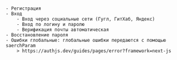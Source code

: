 # 
	- Регистрация
	- Вход
		- Вход через социальные сети (Гугл, ГитХаб, Яндекс)
		- Вход по логину и паролю
		- Верификация почты автоматическая
	- Восстановление пароля
	- Ошибки глобальные: глобальные ошибки передаются с помощью saerchParam
		> https://authjs.dev/guides/pages/error?framework=next-js